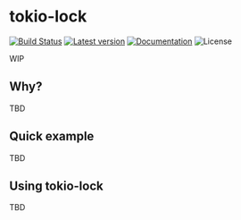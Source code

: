 # tokio-lock
[![Build Status](https://secure.travis-ci.org/indutny/tokio-lock.svg)](http://travis-ci.org/indutny/tokio-lock)
[![Latest version](https://img.shields.io/crates/v/tokio-lock.svg)](https://crates.io/crates/tokio-lock)
[![Documentation](https://docs.rs/tokio-lock/badge.svg)](https://docs.rs/tokio-lock)
![License](https://img.shields.io/crates/l/tokio-lock.svg)

WIP

## Why?

TBD

## Quick example

TBD

## Using tokio-lock

TBD
